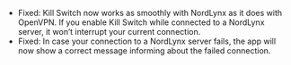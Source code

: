 * Fixed: Kill Switch now works as smoothly with NordLynx as it does with OpenVPN. If you enable Kill Switch while connected to a NordLynx server, it won’t interrupt your current connection.
* Fixed: In case your connection to a NordLynx server fails, the app will now show a correct message informing about the failed connection.
